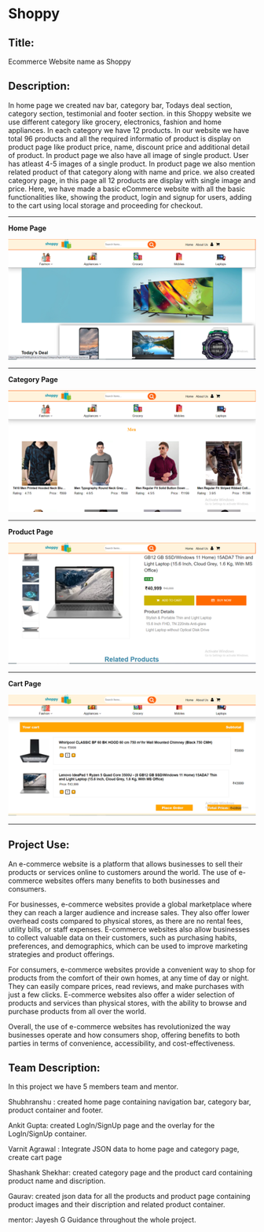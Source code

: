 # Shoppy
## Title:
Ecommerce Website name as Shoppy


## Description:
In home page we created nav bar, category bar, Todays deal section, category section, testimonial and footer section.
in this Shoppy website we use different category like grocery, electronics, fashion and home appliances. In each category we have 12 products. In our website we have total 96 products and all the required informatio of product is display on product page like product price, name, discount price and additional detail of product. In product page we also have all image of single product. User has atleast 4-5 images of a single product. In product page we also mention related product of that category along with name and price.
we also created category page, in this page all 12 products are display with single image and price.
Here, we have made a basic eCommerce website with all the basic functionalities like, showing the product, login and signup for users, adding to the cart using local storage and proceeding for checkout.

--------


**Home Page**

![Home Page](./img/Capture2.PNG "Optional Title")

--------


**Category Page**

![Home Page](./img/Capture.PNG "Optional Title")

--------

**Product Page**

![Home Page](./img/Capture3.PNG "Optional Title")

--------

**Cart Page**

![Home Page](./img/Capture4.PNG "Optional Title")

--------



## Project Use:
An e-commerce website is a platform that allows businesses to sell their products or services online to customers around the world. The use of e-commerce websites offers many benefits to both businesses and consumers.

For businesses, e-commerce websites provide a global marketplace where they can reach a larger audience and increase sales. They also offer lower overhead costs compared to physical stores, as there are no rental fees, utility bills, or staff expenses. E-commerce websites also allow businesses to collect valuable data on their customers, such as purchasing habits, preferences, and demographics, which can be used to improve marketing strategies and product offerings.

For consumers, e-commerce websites provide a convenient way to shop for products from the comfort of their own homes, at any time of day or night. They can easily compare prices, read reviews, and make purchases with just a few clicks. E-commerce websites also offer a wider selection of products and services than physical stores, with the ability to browse and purchase products from all over the world.

Overall, the use of e-commerce websites has revolutionized the way businesses operate and how consumers shop, offering benefits to both parties in terms of convenience, accessibility, and cost-effectiveness.



## Team Description:
In this project we have 5 members team and mentor.

Shubhranshu : created home page containing navigation bar, category bar, product container and footer.

Ankit Gupta: created LogIn/SignUp page and the overlay for the LogIn/SignUp container.

Varnit Agrawal : Integrate JSON data to home page and category page, create cart page

Shashank Shekhar: created category page and the 
product card containing product name and discription.

Gaurav: created json data for all the products and product page containing product images and their discription and related product container.

mentor: Jayesh G
Guidance throughout the whole project.
